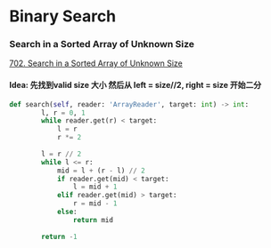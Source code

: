 #  Binary Search

### Search in a Sorted Array of Unknown Size

[702. Search in a Sorted Array of Unknown Size](https://leetcode.cn/problems/search-in-a-sorted-array-of-unknown-size/)

#### Idea: 先找到valid size 大小 然后从 left = size//2, right = size 开始二分

```python
def search(self, reader: 'ArrayReader', target: int) -> int:
        l, r = 0, 1
        while reader.get(r) < target:
            l = r
            r *= 2
        
        l = r // 2
        while l <= r:
            mid = l + (r - l) // 2
            if reader.get(mid) < target:
                l = mid + 1
            elif reader.get(mid) > target:
                r = mid - 1
            else:
                return mid
            
        return -1
```




